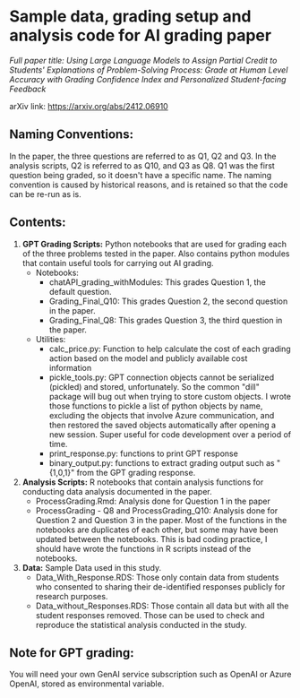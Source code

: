 # Sample data, grading setup and analysis code for AI grading paper 

*Full paper title: Using Large Language Models to Assign Partial Credit to Students' Explanations of Problem-Solving Process: Grade at Human Level Accuracy with Grading Confidence Index and Personalized Student-facing Feedback*
  
arXiv link: https://arxiv.org/abs/2412.06910

## Naming Conventions:
In the paper, the three questions are referred to as Q1, Q2 and Q3. In the analysis scripts, Q2 is referred to as Q10, and Q3 as Q8. Q1 was the first question being graded, so it doesn't have a specific name. The naming convention is caused by historical reasons, and is retained so that the code can be re-run as is.

## Contents:
1. **GPT Grading Scripts:** Python notebooks that are used for grading each of the three problems tested in the paper. Also contains python modules that contain useful tools for carrying out AI grading.
    * Notebooks:
       - chatAPI_grading_withModules: This grades Question 1, the default question.
       - Grading_Final_Q10: This grades Question 2, the second question in the paper.
       - Grading_Final_Q8: This grades Question 3, the third question in the paper.
    * Utilities:
      - calc_price.py: Function to help calculate the cost of each grading action based on the model and publicly available cost information
      - pickle_tools.py: GPT connection objects cannot be serialized (pickled) and stored, unfortunately. So the common "dill" package will bug out when trying to store custom objects. I wrote those functions to pickle a list of python objects by name, excluding the objects that involve Azure communication, and then restored the saved objects automatically after opening a new session. Super useful for code development over a period of time.
      - print_response.py: functions to print GPT response
      - binary_output.py: functions to extract grading output such as "{1,0,1}" from the GPT grading response.
2. **Analysis Scripts:**  R notebooks that contain analysis functions for conducting data analysis documented in the paper.
   * ProcessGrading.Rmd: Analysis done for Question 1 in the paper
   * ProcessGrading - Q8 and ProcessGrading_Q10: Analysis done for Question 2 and Question 3 in the paper. Most of the functions in the notebooks are duplicates of each other, but some may have been updated between the notebooks. This is bad coding practice, I should have wrote the functions in R scripts instead of the notebooks. 
3. **Data:** Sample Data used in this study.
    * Data_With_Response.RDS: Those only contain data from students who consented to sharing their de-identified responses publicly for research purposes. 
    * Data_without_Responses.RDS: Those contain all data but with all the student responses removed. Those can be used to check and reproduce the statistical analysis conducted in the study.

## Note for GPT grading:

You will need your own GenAI service subscription such as OpenAI or Azure OpenAI, stored as environmental variable. 